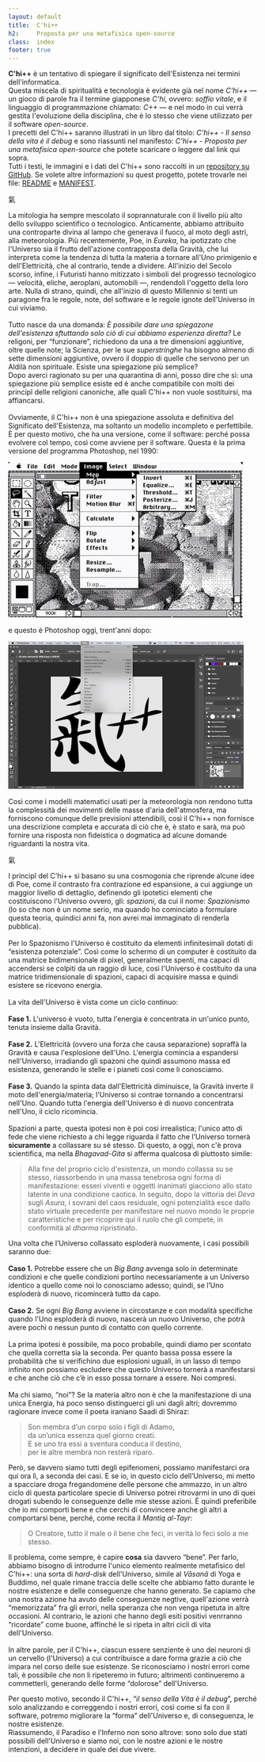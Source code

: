 ```yaml
---
layout: default
title:  C'hi++
h2:     Proposta per una metafisica open-source
class:  index
footer: true
---
```


<b>C'hi++</b> è un tentativo di spiegare il significato
dell'Esistenza nei termini dell'informatica.<br />
Questa miscela di spiritualità e tecnologia è evidente già nel nome
<i>C'hi++</i> &mdash; un gioco di parole fra il termine giapponese
<i>C'hi</i>, ovvero: <i>soffio vitale</i>, e il linguaggio di
programmazione chiamato: <i>C++</i> &mdash; e nel modo in cui verrà
gestita l'evoluzione della disciplina, che è lo stesso che viene
utilizzato per il software <i>open-source</i>.<br />
I precetti del C'hi++ saranno illustrati in un libro dal titolo:
<i>C'hi++ - Il senso della vita è il debug</i>
e sono riassunti nel manifesto:
<i>C'hi++ - Proposta per una metafisica open-source</i>
che potete scaricare o leggere dal link qui sopra.
<br />
Tutti i testi, le immagini e i dati del C'hi++ sono raccolti in un
<a  title="Va' al progetto su GitHub"
    target="github"
    href="https://github.com/chi-plus-plus/chi-plus-plus">
    repository su GitHub</a>.
Se volete altre informazioni su quest progetto, potete trovarle nei file:
<a href="https://github.com/chi-plus-plus/chi-plus-plus" target="github">README</a> e
<a href="https://github.com/chi-plus-plus/chi-plus-plus/blob/master/MANIFEST.md" target="github">MANIFEST</a>.

<p class="immagine">氣 </p>

La mitologia ha sempre mescolato il soprannaturale con il livello
più alto dello sviluppo scientifico o tecnologico.
Anticamente, abbiamo attribuito una controparte divina al lampo
che generava il fuoco, al moto degli astri, alla meteorologia.
Più recentemente, Poe, in <i>Eureka</i>, ha ipotizzato che l'Universo sia
il frutto dell'azione contrapposta della Gravità, che lui interpreta
come la tendenza di tutta la materia a tornare all'Uno primigenio e
dell'Elettricità, che al contrario, tende a dividere.
All'inizio del Secolo scorso, infine, i Futuristi hanno mitizzato i simboli
del progresso tecnologico &mdash; velocità, eliche, aeroplani, automobili &mdash;,
rendendoli l'oggetto della loro arte.
Nulla di strano, quindi, che all'inizio di questo Millennio
si tenti un paragone fra le regole, note, del software
e le regole ignote dell'Universo in cui viviamo.<br />
<br />
Tutto nasce da una domanda: <i>È possibile dare una spiegazone
dell'esistenza sftuttando solo ciò di cui abbiamo esperienza diretta?</i>
Le religoni, per “funzionare”, richiedono da una a tre
dimensioni aggiuntive, oltre quelle note; la Scienza, per le sue
<i>superstringhe</i> ha bisogno almeno di sette dimensioni aggiuntive,
ovvero il doppio di quelle che servono per un Aldilà non spirituale.
Esiste una spiegazione più semplice?<br />
Dopo averci ragionato su per una quarantina di
anni, posso dire che sì: una spiegazione più semplice esiste ed è anche
compatibile con molti dei princip&icirc; delle religioni canoniche,
alle quali C'hi++ non vuole sostituirsi, ma affiancarsi. <br />
<br />
Ovviamente, il C'hi++ non è una spiegazione assoluta e definitiva del
Significato dell'Esistenza, ma soltanto un modello incompleto e perfettibile.
È per questo motivo, che ha una versione, come il software: perché possa
evolvere col tempo, così come avviene per il software.
Questa è la prima versione del programma Photoshop, nel 1990:
<p class="immagine"><img src="assets/img/photoshop-v1.jpg"></p>
e questo è Photoshop oggi, trent'anni dopo:
<p class="immagine"><img src="assets/img/photoshop-2020.png"></p>
Così come i modelli matematici usati per la meteorologia non
rendono tutta la complessità dei movimenti delle masse d'aria dell'atmosfera,
ma forniscono comunque delle previsioni attendibili,
così il C'hi++ non fornisce una descrizione completa e accurata di ciò che
è, è stato e sarà, ma può fornire una risposta non fideistica o
dogmatica ad alcune domande riguardanti la nostra vita.

<p class="immagine">氣 </p>

I princip&icirc; del C'hi++ si basano su una cosmogonia che riprende
alcune idee di Poe, come il contrasto fra contrazione ed espansione,
a cui aggiunge
un maggior livello di dettaglio, definendo gli ipotetici elementi che
costituiscono l'Universo ovvero, gli: <i>spazioni</i>, da cui il
nome: <i>Spazionismo</i>
(lo so che non è un nome serio, ma quando ho cominciato a formulare questa
teoria, quindici anni fa, non avrei mai immaginato di renderla pubblica).<br />
<br />
Per lo Spazonismo l'Universo è costituito da elementi infinitesimali
dotati di “esistenza potenziale”.
Così come lo schermo di un computer è costituito da una matrice
bidimensionale di pixel, generalmente spenti, ma capaci di accendersi
se colpiti da un raggio di luce, così l'Universo è costituito da una matrice
tridimensionale di spazioni, capaci di acquisire massa e quindi esistere
se ricevono energia.<br />
<br />
La vita dell'Universo è vista come un ciclo continuo:<br />
<br />
<b>Fase 1.</b> L'universo è vuoto, tutta l'energia è concentrata in
un'unico punto, tenuta insieme dalla Gravità.<br />
<br />
<b>Fase 2.</b> L'Elettricità (ovvero una forza che causa separazione)
sopraffà la Gravità e causa l'esplosione dell'Uno.
L'energia comincia a espandersi nell'Universo, irradiando gli spazoni
che quindi assumono massa ed esistenza, generando le stelle e i pianeti
così come li conosciamo.<br />
<br />
<b>Fase 3.</b> Quando la spinta data dall'Elettricità diminuisce, la
Gravità inverte il moto dell'energia/materia; l'Universo si contrae
tornando a concentrarsi nell'Uno.
Quando tutta l'energia dell'Universo è di nuovo concentrata nell'Uno,
il ciclo ricomincia.<br />
<br />
Spazioni a parte, questa ipotesi non è poi così irrealistica; l'unico
atto di fede che viene richiesto a chi legge riguarda il fatto che l'Universo
tornerà <b>sicuramente</b> a collassare su sé stesso.
Di questo, a oggi, non c'è prova scientifica, ma nella <i>Bhagavad-Gita</i>
si afferma qualcosa di piuttosto simile:

<blockquote>
    Alla fine del proprio ciclo d'esistenza, un mondo collassa su se stesso,
    riassorbendo in una massa tenebrosa ogni forma di manifestazione: esseri
    viventi e oggetti inanimati giacciono allo stato latente in una condizione
    caotica. In seguito, dopo la vittoria dei <i>Deva</i> sugli <i>Asura</i>,
    i sovrani del caos residuale, ogni potenzialità esce dallo stato virtuale
    precedente per manifestare nel nuovo mondo le proprie caratteristiche e
    per ricoprire qui il ruolo che gli compete, in conformità al <i>dharma</i>
    ripristinato.
</blockquote>

Una volta che l’Universo collassato esploderà nuovamente, i casi possibili
saranno due:<br />
<br />
<b>Caso 1.</b> Potrebbe essere che un <i>Big Bang</i> avvenga solo in determinate
condizioni e che quelle condizioni portino necessariamente a un Universo
identico a quello come noi lo conosciamo adesso; quindi, se l’Uno esploderà
di nuovo, ricomincerà tutto da capo.<br />
<br />
<b>Caso 2.</b> Se ogni <i>Big Bang</i> avviene in circostanze e con modalità specifiche
quando l'Uno esploderà di nuovo, nascerà un nuovo Universo, che potrà avere
pochi o nessun punto di contatto con quello corrente.<br />
<br />
La prima ipotesi è possibile, ma poco probabile, quindi diamo per scontato
che quella corretta sia la seconda.
Per quanto bassa possa essere la probabilità che si verifichino due esplosioni
uguali, in un lasso di tempo infinito non possiamo escludere che questo Universo
tornerà a manifestarsi e che anche ciò che c’è in esso possa tornare a essere.
Noi compresi.<br />
<br />
Ma chi siamo, “noi”? Se la materia altro non è che la manifestazione di una
unica Energia, ha poco senso distinguerci gli uni dagli altri; dovremmo
ragionare invece come il poeta iraniano Saadi di Shiraz:

<blockquote>
    Son membra d’un corpo solo i figli di Adamo,<br />
    da un’unica essenza quel giorno creati.<br />
    E se uno tra essi a sventura conduca il destino,<br />
    per le altre membra non resterà riparo.<br />
</blockquote>

Però, se davvero siamo tutti degli epifenomeni, possiamo
manifestarci ora qui ora lì, a seconda dei casi. E se io, in questo
ciclo dell’Universo, mi metto a spacciare droga fregandomene delle
persone che ammazzo, in un altro ciclo di questa particolare specie
di Universo potrei ritrovarmi in uno di quei drogati subendo le
conseguenze delle mie stesse azioni. È quindi preferibile che io mi
comporti bene e che cerchi di convincere anche gli altri a
comportarsi bene, perché, come recita il <i>Mantiq al-Tayr</i>:<br />

<blockquote>
    O Creatore, tutto il male o il bene che feci, in verità lo feci solo a me stesso.
</blockquote>

Il problema, come sempre, è capire <b>cosa</b> sia davvero “bene”.
Per farlo, abbiamo bisogno di introdurre l'unico elemento realmente
metafisico del C'hi++:
una sorta di <i>hard-disk</i> dell'Universo, simile al <i>Vāsanā</i>
di Yoga e Buddimo, nel quale rimane traccia delle scelte che abbiamo
fatto durante le nostre esistenze e delle conseguenze che hanno generato.
Se capiamo che una nostra azione ha avuto delle conseguenze negtive,
quell'azione verrà “memorizzata” fra gli errori, nella speranza che
non venga ripetuta in altre occasioni.
Al contrario, le azioni che hanno degli esiti positivi venrranno
“ricordate” come buone, affinché le si ripeta in altri cicli di
vita dell'Universo.<br />
<br />
In altre parole, per il C'hi++, ciascun essere senziente è uno dei neuroni
di un cervello (l'Universo) a cui contribuisce a dare forma grazie a
ciò che impara nel corso delle sue esistenze.
Se riconosciamo i nostri errori come tali, è possibile che non li
ripeteremo in futuro; altrimenti continueremo a commetterli, generando
delle forme “dolorose” dell'Universo.<br />

Per questo motivo, secondo il C'hi++, “<i>il senso della Vita è il debug</i>”,
perché solo analizzando e correggendo i nostri errori, così come si fa
con il software, potremo migliorare la “forma” dell'Universo e, di
conseguenza, le nostre esistenze.<br />
Riassumendo, il Paradiso e l'Inferno non sono altrove: sono solo due
stati possibili dell'Universo e siamo noi, con le nostre azioni e le
nostre intenzioni, a decidere in quale dei due vivere.
